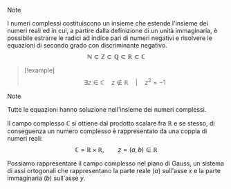 >[!note]
>I numeri complessi costituiscono un insieme che estende l'insieme dei numeri reali ed in cui, a partire dalla definizione di un unità immaginaria, è possibile estrarre le radici ad indice pari di numeri negativi e risolvere le equazioni di secondo grado con discriminante negativo.
>$$\mathbb{N}\subset\mathbb{Z}\subset\mathbb{Q}\subset\mathbb{R}\subset\mathbb{C}$$

>[!example]
>$$\exists z\in\mathbb{C}\quad z\notin\mathbb{R}\quad |\quad z^{2}=-1$$

>[!note]
>Tutte le equazioni hanno soluzione nell'insieme dei numeri complessi.

Il campo complesso $\mathbb{C}$ si ottiene dal prodotto scalare fra $\mathbb{R}$ e se stesso, di conseguenza un numero complesso è rappresentato da una coppia di numeri reali:
$$\mathbb{C}=\mathbb{R}\times\mathbb{R},\qquad z=(a,b)\in\mathbb{R}$$

Possiamo rappresentare il campo complesso nel piano di Gauss, un sistema di assi ortogonali che rappresentano la parte reale $(a)$ sull'asse $x$ e la parte immaginaria ($b$) sull'asse $y$.